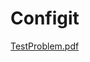 # Configit
[TestProblem.pdf](https://github.com/contractcooker/Configit/files/8236472/TestProblem.pdf)
